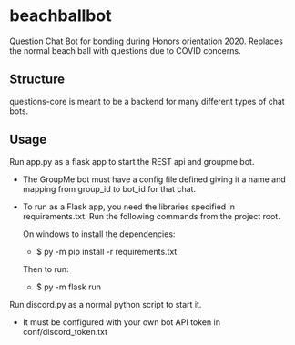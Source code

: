 # beachballbot
Question Chat Bot for bonding during Honors orientation 2020. Replaces the normal beach ball with questions due to COVID concerns.

## Structure
questions-core is meant to be a backend for many different types of chat bots.

## Usage
Run app.py as a flask app to start the REST api and groupme bot.
- The GroupMe bot must have a config file defined giving it a name and mapping from group_id to bot_id for that chat.

- To run as a Flask app, you need the libraries specified in requirements.txt.
Run the following commands from the project root.
   
   On windows to install the dependencies:
   - $ py -m pip install -r requirements.txt
   
   Then to run:
   - $ py -m flask run 

Run discord.py as a normal python script to start it.
- It must be configured with your own bot API token in conf/discord_token.txt
